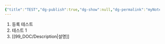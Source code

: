 ```yaml
---
{"title":"TEST","dg-publish":true,"dg-show":null,"dg-permalink":"myNote","permalink":"/myNote/","dgPassFrontmatter":true}
---
```


1. 등록 테스트
2. 테스트 1
3. [[99_DOC/Description\|설명]]